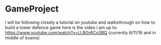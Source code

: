 # GameProject

i will be following closely a tutorial on youtube and walksthrough on how to build a tower defence game
here is the video i am up to: https://www.youtube.com/watch?v=LLBGr6Co3BQ (currently 6/11/16 and in middle of exams)
